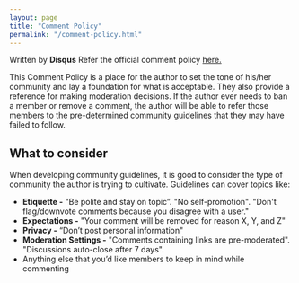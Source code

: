 ```yaml
---
layout: page
title: "Comment Policy"
permalink: "/comment-policy.html"
---
```


Written by **Disqus**
Refer the official comment policy [here.](https://help.disqus.com/en/articles/1717097-comment-policy)

This Comment Policy is a place for the author to set the tone of his/her community and lay a foundation for what is acceptable. They also provide a reference for making moderation decisions. If the author ever needs to ban a member or remove a comment, the author will be able to refer those members to the pre-determined community guidelines that they may have failed to follow.

## What to consider
When developing community guidelines, it is good to consider the type of community the author is trying to cultivate. Guidelines can cover topics like:
- **Etiquette -** "Be polite and stay on topic”. "No self-promotion". "Don't flag/downvote comments because you disagree with a user."
- **Expectations -** "Your comment will be removed for reason X, Y, and Z"
- **Privacy -** “Don’t post personal information"
- **Moderation Settings -** "Comments containing links are pre-moderated". "Discussions auto-close after 7 days".
- Anything else that you’d like members to keep in mind while commenting